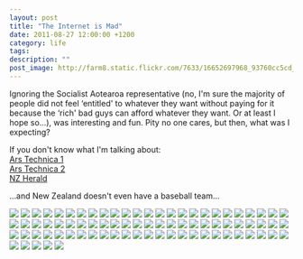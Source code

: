 ```yaml
---
layout: post
title: "The Internet is Mad"
date: 2011-08-27 12:00:00 +1200
category: life
tags: 
description: ""
post_image: http://farm8.static.flickr.com/7633/16652697968_93760cc5cd_o.jpg
---
```

Ignoring the Socialist Aotearoa representative (no, I'm sure the
majority of people did not feel ‘entitled' to whatever they want without
paying for it because the ‘rich' bad guys can afford whatever they want.
Or at least I hope so...), was interesting and fun. Pity no one cares,
but then, what was I expecting?

If you don't know what I'm talking about:\
[Ars Technica
1](http://arstechnica.com/tech-policy/2011/04/guilty-until-proven-innocent-new-zealand-rushes-ahead-with-p2p-bill/)\
[Ars Technica
2](http://arstechnica.com/tech-policy/2011/06/us-nz-sweden-others-condemn-three-strikes-internet-laws/)\
[NZ
Herald](http://www.nzherald.co.nz/business/news/article.cfm?c_id=3&objectid=10730748)

...and New Zealand doesn't even have a baseball team...

[![](http://farm8.static.flickr.com/7289/9551884829_7dec0aa1ac_c.jpg)](http://farm8.static.flickr.com/7289/9551884829_912d9812a2_o.jpg)
[![](http://farm3.static.flickr.com/2834/9554676808_3f3edabcf3_c.jpg)](http://farm3.static.flickr.com/2834/9554676808_2f0eb69bba_o.jpg)
[![](http://farm3.static.flickr.com/2829/9554677462_9a2fa8757d_c.jpg)](http://farm3.static.flickr.com/2829/9554677462_e84d90edb6_o.jpg)
[![](http://farm3.static.flickr.com/2877/9554677992_b9b386cef2_c.jpg)](http://farm3.static.flickr.com/2877/9554677992_7d99ec884e_o.jpg)
[![](http://farm4.static.flickr.com/3687/9554678524_e90a8e63b4_c.jpg)](http://farm4.static.flickr.com/3687/9554678524_748b555533_o.jpg)
[![](http://farm8.static.flickr.com/7424/9554678920_f63f6d79be_c.jpg)](http://farm8.static.flickr.com/7424/9554678920_68fe7da003_o.jpg)
[![](http://farm4.static.flickr.com/3794/9551888115_7002ce2edb_c.jpg)](http://farm4.static.flickr.com/3794/9551888115_e3258e65be_o.jpg)
[![](http://farm3.static.flickr.com/2882/9554679942_f976f1d8eb_c.jpg)](http://farm3.static.flickr.com/2882/9554679942_8be8f9b1bc_o.jpg)
[![](http://farm6.static.flickr.com/5447/9554680546_f4f0326945_c.jpg)](http://farm6.static.flickr.com/5447/9554680546_06b9c7742e_o.jpg)
[![](http://farm3.static.flickr.com/2840/9551889873_5a17a424f7_c.jpg)](http://farm3.static.flickr.com/2840/9551889873_0cdbebcbd0_o.jpg)
[![](http://farm3.static.flickr.com/2809/9551890995_fa5b2423ca_c.jpg)](http://farm3.static.flickr.com/2809/9551890995_2c34fbc448_o.jpg)
[![](http://farm8.static.flickr.com/7319/9554681862_67336da869_c.jpg)](http://farm8.static.flickr.com/7319/9554681862_2dccf7c555_o.jpg)
[![](http://farm3.static.flickr.com/2810/9554682814_254ef3fc96_c.jpg)](http://farm3.static.flickr.com/2810/9554682814_a2eea5bf76_o.jpg)
[![](http://farm4.static.flickr.com/3687/9551892051_b91947828a_c.jpg)](http://farm4.static.flickr.com/3687/9551892051_f12fd369f8_o.jpg)
[![](http://farm6.static.flickr.com/5334/9551892629_6ce423ccab_c.jpg)](http://farm6.static.flickr.com/5334/9551892629_6ed5c50b82_o.jpg)
[![](http://farm8.static.flickr.com/7329/9554684494_a994cddca6_c.jpg)](http://farm8.static.flickr.com/7329/9554684494_10f8a52965_o.jpg)
[![](http://farm4.static.flickr.com/3770/9551893803_239ab2fdc2_c.jpg)](http://farm4.static.flickr.com/3770/9551893803_12dd90bced_o.jpg)
[![](http://farm6.static.flickr.com/5548/9554685768_b5666e268c_c.jpg)](http://farm6.static.flickr.com/5548/9554685768_a33690a435_o.jpg)
[![](http://farm3.static.flickr.com/2879/9551894871_38ed17d30a_c.jpg)](http://farm3.static.flickr.com/2879/9551894871_ae88207231_o.jpg)
[![](http://farm3.static.flickr.com/2848/9551895307_ef35160bea_c.jpg)](http://farm3.static.flickr.com/2848/9551895307_e5d2ab9e31_o.jpg)
[![](http://farm8.static.flickr.com/7335/9551895683_76be53c856_c.jpg)](http://farm8.static.flickr.com/7335/9551895683_7f4c79f45f_o.jpg)
[![](http://farm6.static.flickr.com/5484/9551896443_6edaf6781a_c.jpg)](http://farm6.static.flickr.com/5484/9551896443_9bf3243aef_o.jpg)
[![](http://farm4.static.flickr.com/3784/9554688154_482fd470a3_c.jpg)](http://farm4.static.flickr.com/3784/9554688154_aa79e7d3fe_o.jpg)
[![](http://farm4.static.flickr.com/3815/9551897331_f823ee0de2_c.jpg)](http://farm4.static.flickr.com/3815/9551897331_5849287a6a_o.jpg)
[![](http://farm8.static.flickr.com/7349/9554689204_51d94a0c65_c.jpg)](http://farm8.static.flickr.com/7349/9554689204_795caa7c41_o.jpg)
[![](http://farm4.static.flickr.com/3802/9554689696_29e8162751_c.jpg)](http://farm4.static.flickr.com/3802/9554689696_7e1ec399a5_o.jpg)
[![](http://farm6.static.flickr.com/5473/9554690206_825bf9a95d_c.jpg)](http://farm6.static.flickr.com/5473/9554690206_184aa53c49_o.jpg)
[![](http://farm6.static.flickr.com/5324/9554690714_f37bc66779_c.jpg)](http://farm6.static.flickr.com/5324/9554690714_54214ff9fa_o.jpg)
[![](http://farm4.static.flickr.com/3752/9554691116_d6ba3564a5_c.jpg)](http://farm4.static.flickr.com/3752/9554691116_ac5b243728_o.jpg)
[![](http://farm4.static.flickr.com/3802/9554691600_c3a7093e80_c.jpg)](http://farm4.static.flickr.com/3802/9554691600_9beda6c375_o.jpg)
[![](http://farm8.static.flickr.com/7333/9551900567_b61f50eab5_c.jpg)](http://farm8.static.flickr.com/7333/9551900567_39eb9f90d0_o.jpg)
[![](http://farm6.static.flickr.com/5336/9554692580_23cfc489af_c.jpg)](http://farm6.static.flickr.com/5336/9554692580_96d57d4924_o.jpg)
[![](http://farm8.static.flickr.com/7294/9554692970_8142638c33_c.jpg)](http://farm8.static.flickr.com/7294/9554692970_5e87806923_o.jpg)
[![](http://farm4.static.flickr.com/3706/9554693398_3b83741378_c.jpg)](http://farm4.static.flickr.com/3706/9554693398_9405b4fe2f_o.jpg)
[![](http://farm4.static.flickr.com/3715/9551902269_052c1ebe39_c.jpg)](http://farm4.static.flickr.com/3715/9551902269_01ba2eeb0b_o.jpg)
[![](http://farm3.static.flickr.com/2819/9551902701_5ca21aa0ef_c.jpg)](http://farm3.static.flickr.com/2819/9551902701_14d1675f6e_o.jpg)
[![](http://farm4.static.flickr.com/3785/9551903379_6fb1e33966_c.jpg)](http://farm4.static.flickr.com/3785/9551903379_3d176edee2_o.jpg)
[![](http://farm6.static.flickr.com/5506/9554695226_990b9b68bf_c.jpg)](http://farm6.static.flickr.com/5506/9554695226_7bed9b4796_o.jpg)
[![](http://farm3.static.flickr.com/2834/9551904389_1938976268_c.jpg)](http://farm3.static.flickr.com/2834/9551904389_f33a320ee2_o.jpg)
[![](http://farm8.static.flickr.com/7398/9554696222_20b8e90f0b_c.jpg)](http://farm8.static.flickr.com/7398/9554696222_27afb7628b_o.jpg)
[![](http://farm3.static.flickr.com/2840/9554696870_640a0c2250_c.jpg)](http://farm3.static.flickr.com/2840/9554696870_ee95bacf68_o.jpg)
[![](http://farm3.static.flickr.com/2882/9554697530_f5c04649d1_c.jpg)](http://farm3.static.flickr.com/2882/9554697530_fcbb9058a8_o.jpg)
[![](http://farm8.static.flickr.com/7281/9551907013_2d6d0e9667_c.jpg)](http://farm8.static.flickr.com/7281/9551907013_0160caf6f4_o.jpg)
[![](http://farm8.static.flickr.com/7397/9554698656_860c3efdb1_c.jpg)](http://farm8.static.flickr.com/7397/9554698656_612cf2c6fa_o.jpg)
[![](http://farm8.static.flickr.com/7322/9551908027_07013fe255_c.jpg)](http://farm8.static.flickr.com/7322/9551908027_dfed2bfeda_o.jpg)
[![](http://farm8.static.flickr.com/7344/9551908641_90d795d9cf_c.jpg)](http://farm8.static.flickr.com/7344/9551908641_ee3bd35732_o.jpg)
[![](http://farm8.static.flickr.com/7281/9551909383_27c8e40ab6_c.jpg)](http://farm8.static.flickr.com/7281/9551909383_6978319e3a_o.jpg)
[![](http://farm6.static.flickr.com/5484/9554701018_72eb471aa3_c.jpg)](http://farm6.static.flickr.com/5484/9554701018_355cf00e8a_o.jpg)
[![](http://farm4.static.flickr.com/3778/9551910503_6e484d876a_c.jpg)](http://farm4.static.flickr.com/3778/9551910503_3fb327cb78_o.jpg)
[![](http://farm4.static.flickr.com/3710/9554702166_f46765d72b_c.jpg)](http://farm4.static.flickr.com/3710/9554702166_35e049504e_o.jpg)
[![](http://farm6.static.flickr.com/5493/9554702998_bbdd7c0a3b_c.jpg)](http://farm6.static.flickr.com/5493/9554702998_326040cffc_o.jpg)
[![](http://farm6.static.flickr.com/5500/9554703590_6062120f0d_c.jpg)](http://farm6.static.flickr.com/5500/9554703590_1c8a053fcd_o.jpg)
[![](http://farm8.static.flickr.com/7292/9554704362_94d72b0edd_c.jpg)](http://farm8.static.flickr.com/7292/9554704362_a657ca4c7e_o.jpg)
[![](http://farm8.static.flickr.com/7314/9551913867_55c6282d10_c.jpg)](http://farm8.static.flickr.com/7314/9551913867_319896c12b_o.jpg)
[![](http://farm8.static.flickr.com/7298/9551914551_cb76ae8ebd_c.jpg)](http://farm8.static.flickr.com/7298/9551914551_9a948c81d0_o.jpg)
[![](http://farm6.static.flickr.com/5339/9551915331_bec1757af2_c.jpg)](http://farm6.static.flickr.com/5339/9551915331_a25175ffed_o.jpg)
[![](http://farm3.static.flickr.com/2841/9551916039_4124c9f918_c.jpg)](http://farm3.static.flickr.com/2841/9551916039_bfeb0693de_o.jpg)
[![](http://farm4.static.flickr.com/3742/9551916821_a98d701ab9_c.jpg)](http://farm4.static.flickr.com/3742/9551916821_5ed0a2cb33_o.jpg)
[![](http://farm3.static.flickr.com/2823/9554708770_3b363fab5b_c.jpg)](http://farm3.static.flickr.com/2823/9554708770_2b99675125_o.jpg)
[![](http://farm8.static.flickr.com/7315/9554709392_bc88241cb8_c.jpg)](http://farm8.static.flickr.com/7315/9554709392_3048dcfc05_o.jpg)
[![](http://farm3.static.flickr.com/2815/9554710132_1f69e1137a_c.jpg)](http://farm3.static.flickr.com/2815/9554710132_68496d6144_o.jpg)
[![](http://farm6.static.flickr.com/5501/9554710742_9d9416b9e1_c.jpg)](http://farm6.static.flickr.com/5501/9554710742_3872181448_o.jpg)
[![](http://farm6.static.flickr.com/5344/9551919991_b8aac3c10d_c.jpg)](http://farm6.static.flickr.com/5344/9551919991_7cb47f5918_o.jpg)
[![](http://farm8.static.flickr.com/7409/9554711730_8d7561c1ae_c.jpg)](http://farm8.static.flickr.com/7409/9554711730_d74c935156_o.jpg)
[![](http://farm8.static.flickr.com/7413/9554712164_d5cfc02b93_c.jpg)](http://farm8.static.flickr.com/7413/9554712164_88e2f8dedf_o.jpg)
[![](http://farm4.static.flickr.com/3685/9551921261_649240720b_c.jpg)](http://farm4.static.flickr.com/3685/9551921261_34d737489d_o.jpg)
[![](http://farm8.static.flickr.com/7374/9554712970_6ee7cb5a39_c.jpg)](http://farm8.static.flickr.com/7374/9554712970_38e013bda8_o.jpg)
[![](http://farm6.static.flickr.com/5545/9554713370_0a8a2c3a71_c.jpg)](http://farm6.static.flickr.com/5545/9554713370_6d712b1296_o.jpg)
[![](http://farm3.static.flickr.com/2807/9554713898_e7310d5edd_c.jpg)](http://farm3.static.flickr.com/2807/9554713898_022491fda9_o.jpg)
[![](http://farm4.static.flickr.com/3667/9551923151_9704295cca_c.jpg)](http://farm4.static.flickr.com/3667/9551923151_af8d75a3e9_o.jpg)
[![](http://farm8.static.flickr.com/7340/9554715010_7724ea1a5c_c.jpg)](http://farm8.static.flickr.com/7340/9554715010_2fc58ffc65_o.jpg)
[![](http://farm8.static.flickr.com/7362/9551924275_9b6bb8fe28_c.jpg)](http://farm8.static.flickr.com/7362/9551924275_190524ea93_o.jpg)
[![](http://farm6.static.flickr.com/5521/9551924845_eeddffa4cd_c.jpg)](http://farm6.static.flickr.com/5521/9551924845_c5b5eed4b9_o.jpg)
[![](http://farm8.static.flickr.com/7362/9551925371_732003f1e8_c.jpg)](http://farm8.static.flickr.com/7362/9551925371_5e2b6f98f2_o.jpg)
[![](http://farm4.static.flickr.com/3688/9554717016_469125a8dc_c.jpg)](http://farm4.static.flickr.com/3688/9554717016_44416caf50_o.jpg)
[![](http://farm6.static.flickr.com/5323/9554717582_850c296a89_c.jpg)](http://farm6.static.flickr.com/5323/9554717582_486845ccbe_o.jpg)
[![](http://farm8.static.flickr.com/7388/9554718070_07e9b755a0_c.jpg)](http://farm8.static.flickr.com/7388/9554718070_6636b1a4cb_o.jpg)
[![](http://farm6.static.flickr.com/5507/9551927219_8f76d5db8a_c.jpg)](http://farm6.static.flickr.com/5507/9551927219_71ea309563_o.jpg)
[![](http://farm8.static.flickr.com/7426/9554718994_5cc613c38e_c.jpg)](http://farm8.static.flickr.com/7426/9554718994_cb3d5dcd53_o.jpg)
[![](http://farm6.static.flickr.com/5483/9554719606_43c6744e90_c.jpg)](http://farm6.static.flickr.com/5483/9554719606_f35ec5f220_o.jpg)

